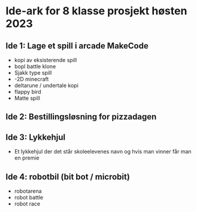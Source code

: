 # Ide-ark for 8 klasse prosjekt høsten 2023

## Ide 1: Lage et spill i arcade MakeCode
- kopi av eksisterende spill
- bopl battle klone
- Sjakk type spill
- -2D minecraft
- deltarune / undertale kopi
- flappy bird
- Matte spill

## Ide 2: Bestillingsløsning for pizzadagen

## Ide 3: Lykkehjul
- Et lykkehjul der det står skoleelevenes navn og hvis man vinner får man en premie

## Ide 4: robotbil (bit bot / microbit)
- robotarena
- robot battle
- robot race

